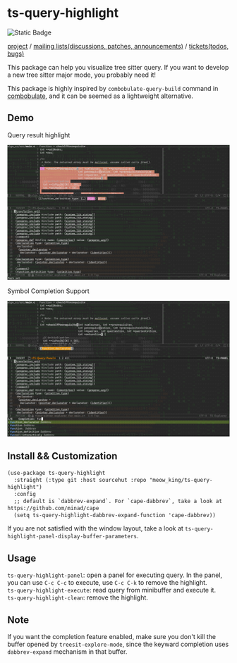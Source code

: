 # ts-query-highlight

![Static Badge](https://img.shields.io/badge/Made_with-Emacs-purple)

[project](https://sr.ht/~meow_king/ts-query-highlight/) / 
[mailing lists(discussions, patches, announcements)](https://sr.ht/~meow_king/ts-query-highlight/lists) / 
[tickets(todos, bugs)](https://sr.ht/~meow_king/ts-query-highlight/trackers)

This package can help you visualize tree sitter query. If you want to develop a new tree sitter major mode, you probably need it! 

This package is highly inspired by `combobulate-query-build` command in [combobulate](https://github.com/mickeynp/combobulate), and it can be seemed as a lightweight alternative.

## Demo

Query result highlight  

![](./images/demo1.webp)

Symbol Completion Support  

![](./images/demo2.webp)

## Install && Customization

``` emacs-lisp
(use-package ts-query-highlight
  :straight (:type git :host sourcehut :repo "meow_king/ts-query-highlight")
  :config
  ;; default is `dabbrev-expand`. For `cape-dabbrev`, take a look at https://github.com/minad/cape
  (setq ts-query-highlight-dabbrev-expand-function 'cape-dabbrev))
```

If you are not satisfied with the window layout, take a look at `ts-query-highlight-panel-display-buffer-parameters`.

## Usage

`ts-query-highlight-panel`: open a panel for executing query. In the panel, you can use `C-c C-c` to execute, use `C-c C-k` to remove the highlight.  
`ts-query-highlight-execute`: read query from minibuffer and execute it.   
`ts-query-highlight-clean`: remove the highlight.  

## Note

If you want the completion feature enabled, make sure you don't kill the buffer opened by `treesit-explore-mode`, since the keyward completion uses `dabbrev-expand` mechanism in that buffer.

